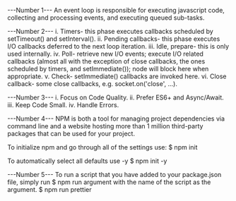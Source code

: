 ---Number 1---
An event loop is responsible for executing javascript code, collecting and processing events, and executing queued sub-tasks. 

---Number 2---
i.   Timers- this phase executes callbacks scheduled by setTimeout() and setInterval(). 
ii.  Pending callbacks- this phase executes I/O callbacks deferred to the next loop iteration.
iii. Idle, prepare- this is only used internally.
iv.  Poll- retrieve new I/O events; execute I/O related callbacks (almost all with the exception of close callbacks, the ones   scheduled by timers, and setImmediate()); node will block here when appropriate.
v.   Check-  setImmediate() callbacks are invoked here.
vi.  Close callback-  some close callbacks, e.g. socket.on('close', ...).

---Number 3---
i.   Focus on Code Quality.
ii.  Prefer ES6+ and Async/Await.
iii. Keep Code Small.
iv.  Handle Errors.
 
---Number 4---
NPM is both a tool for managing project dependencies via command line and a website hosting more than 1 million third-party packages that can be used for your project.

To initialize npm and go through all of the settings use:
$ npm init

To automatically select all defaults use -y
$ npm init -y

---Number 5---
To run a script that you have added to your package.json file, simply run $ npm run argument with the name of the script as the argument.
$ npm run prettier




